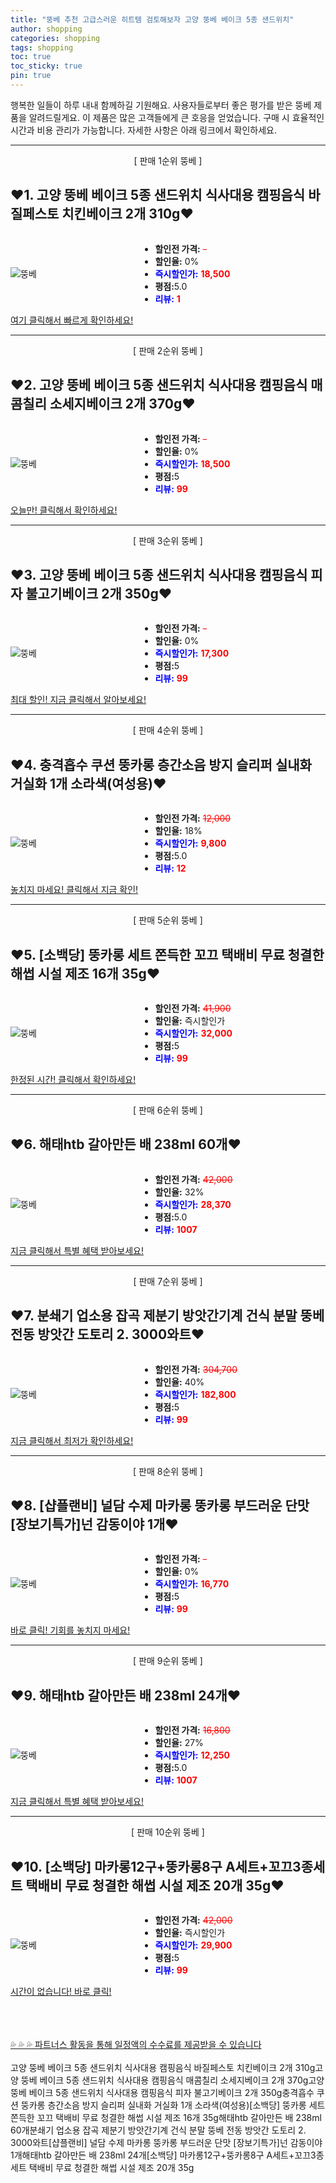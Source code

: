 ```yaml
---
title: "뚱베 추천 고급스러운 히트템 검토해보자 고양 뚱베 베이크 5종 샌드위치"
author: shopping
categories: shopping
tags: shopping
toc: true
toc_sticky: true
pin: true
---
```

행복한 일들이 하루 내내 함께하길 기원해요. 사용자들로부터 좋은 평가를 받은 뚱베 제품을 알려드릴게요. 이 제품은 많은 고객들에게 큰 호응을 얻었습니다. 구매 시 효율적인 시간과 비용 관리가 가능합니다. 자세한 사항은 아래 링크에서 확인하세요.

---
<p class="toplist" style="margin: 0 auto; display: block; width: fit-content;">[ 판매 1순위 뚱베 ]</p>

<h2><strong>❤️1. 고양 뚱베 베이크 5종 샌드위치 식사대용 캠핑음식 바질페스토 치킨베이크 2개 310g❤️</strong></h2>

<div style="display: flex; align-items: center;">
    <div style="flex: 0.4;">
        <img src="https://thumbnail10.coupangcdn.com/thumbnails/remote/230x230ex/image/vendor_inventory/e328/6bd2ade401c35844c6cd24bb2c0ce1043042dfac92ce62183ad26a5e710c.jpg" alt="뚱베" style="max-width: 100%;">
    </div>
    <div style="flex: 0.6; margin-left: 10px;">
        <ul>
            <li><strong>할인전 가격:</strong> <del style="color: red;">-</del></li>
            <li><strong>할인율:</strong> 0%</li>
            <li><span style='color:blue'><strong>즉시할인가:</strong></span> <span style='color:red'><strong>18,500</strong></span></li>
            <li><strong>평점:</strong>5.0</li>
            <li><span style='color:blue'><strong>리뷰:</strong></span> <span style='color:red'><strong>1</strong></span></li>
        </ul>
    </div>
</div>
<div class="center">
    <a href="https://selin100587.github.io?lptag=AF9450613&subid=githubio&pageKey=8202639641&traceid=V0-153&itemId=21426567214&vendorItemId=88482687056" class="myButton">
        여기 클릭해서 빠르게 확인하세요!
    </a>
</div>


---
<p class="toplist" style="margin: 0 auto; display: block; width: fit-content;">[ 판매 2순위 뚱베 ]</p>

<h2><strong>❤️2. 고양 뚱베 베이크 5종 샌드위치 식사대용 캠핑음식 매콤칠리 소세지베이크 2개 370g❤️</strong></h2>

<div style="display: flex; align-items: center;">
    <div style="flex: 0.4;">
        <img src="https://thumbnail9.coupangcdn.com/thumbnails/remote/230x230ex/image/vendor_inventory/9405/59b802d63069c1fd1a8caddecbdd7547ae2a65b0cdd56de7efa8d60fdcf7.jpg" alt="뚱베" style="max-width: 100%;">
    </div>
    <div style="flex: 0.6; margin-left: 10px;">
        <ul>
            <li><strong>할인전 가격:</strong> <del style="color: red;">-</del></li>
            <li><strong>할인율:</strong> 0%</li>
            <li><span style='color:blue'><strong>즉시할인가:</strong></span> <span style='color:red'><strong>18,500</strong></span></li>
            <li><strong>평점:</strong>5</li>
            <li><span style='color:blue'><strong>리뷰:</strong></span> <span style='color:red'><strong>99</strong></span></li>
        </ul>
    </div>
</div>
<div class="center">
    <a href="https://selin100587.github.io?lptag=AF9450613&subid=githubio&pageKey=8244687410&traceid=V0-153&itemId=21426567211&vendorItemId=88482687049" class="myButton">
        오늘만! 클릭해서 확인하세요!
    </a>
</div>


---
<p class="toplist" style="margin: 0 auto; display: block; width: fit-content;">[ 판매 3순위 뚱베 ]</p>

<h2><strong>❤️3. 고양 뚱베 베이크 5종 샌드위치 식사대용 캠핑음식 피자 불고기베이크 2개 350g❤️</strong></h2>

<div style="display: flex; align-items: center;">
    <div style="flex: 0.4;">
        <img src="https://thumbnail7.coupangcdn.com/thumbnails/remote/230x230ex/image/vendor_inventory/1c85/27c389e01cde75932068eef5968a2085bc2a11e405637a561788f1d83dbc.jpg" alt="뚱베" style="max-width: 100%;">
    </div>
    <div style="flex: 0.6; margin-left: 10px;">
        <ul>
            <li><strong>할인전 가격:</strong> <del style="color: red;">-</del></li>
            <li><strong>할인율:</strong> 0%</li>
            <li><span style='color:blue'><strong>즉시할인가:</strong></span> <span style='color:red'><strong>17,300</strong></span></li>
            <li><strong>평점:</strong>5</li>
            <li><span style='color:blue'><strong>리뷰:</strong></span> <span style='color:red'><strong>99</strong></span></li>
        </ul>
    </div>
</div>
<div class="center">
    <a href="https://selin100587.github.io?lptag=AF9450613&subid=githubio&pageKey=8244671009&traceid=V0-153&itemId=21426567208&vendorItemId=88482687042" class="myButton">
        최대 할인! 지금 클릭해서 알아보세요!
    </a>
</div>


---
<p class="toplist" style="margin: 0 auto; display: block; width: fit-content;">[ 판매 4순위 뚱베 ]</p>

<h2><strong>❤️4. 충격흡수 쿠션 뚱카롱 층간소음 방지 슬리퍼 실내화 거실화 1개 소라색(여성용)❤️</strong></h2>

<div style="display: flex; align-items: center;">
    <div style="flex: 0.4;">
        <img src="https://thumbnail9.coupangcdn.com/thumbnails/remote/230x230ex/image/vendor_inventory/535a/7a0e997c5a42ba86b77a65278c5a6550e1688fa6a8068b41addece596a61.jpg" alt="뚱베" style="max-width: 100%;">
    </div>
    <div style="flex: 0.6; margin-left: 10px;">
        <ul>
            <li><strong>할인전 가격:</strong> <del style="color: red;">12,000</del></li>
            <li><strong>할인율:</strong> 18%</li>
            <li><span style='color:blue'><strong>즉시할인가:</strong></span> <span style='color:red'><strong>9,800</strong></span></li>
            <li><strong>평점:</strong>5.0</li>
            <li><span style='color:blue'><strong>리뷰:</strong></span> <span style='color:red'><strong>12</strong></span></li>
        </ul>
    </div>
</div>
<div class="center">
    <a href="https://selin100587.github.io?lptag=AF9450613&subid=githubio&pageKey=8200299145&traceid=V0-153&itemId=23503837472&vendorItemId=90530256431" class="myButton">
        놓치지 마세요! 클릭해서 지금 확인!
    </a>
</div>


---
<p class="toplist" style="margin: 0 auto; display: block; width: fit-content;">[ 판매 5순위 뚱베 ]</p>

<h2><strong>❤️5. [소백당] 뚱카롱 세트 쫀득한 꼬끄 택배비 무료 청결한 해썹 시설 제조 16개 35g❤️</strong></h2>

<div style="display: flex; align-items: center;">
    <div style="flex: 0.4;">
        <img src="https://thumbnail10.coupangcdn.com/thumbnails/remote/230x230ex/image/vendor_inventory/9297/3c1ff2cfeca7a9cfd13ce9e9e1c43b4d2be80f67d6e0b1b3aa94a061665e.jpg" alt="뚱베" style="max-width: 100%;">
    </div>
    <div style="flex: 0.6; margin-left: 10px;">
        <ul>
            <li><strong>할인전 가격:</strong> <del style="color: red;">41,900</del></li>
            <li><strong>할인율:</strong> 즉시할인가</li>
            <li><span style='color:blue'><strong>즉시할인가:</strong></span> <span style='color:red'><strong>32,000</strong></span></li>
            <li><strong>평점:</strong>5</li>
            <li><span style='color:blue'><strong>리뷰:</strong></span> <span style='color:red'><strong>99</strong></span></li>
        </ul>
    </div>
</div>
<div class="center">
    <a href="https://selin100587.github.io?lptag=AF9450613&subid=githubio&pageKey=7773243578&traceid=V0-153&itemId=20991677847&vendorItemId=88056049916" class="myButton">
        한정된 시간! 클릭해서 확인하세요!
    </a>
</div>


---
<p class="toplist" style="margin: 0 auto; display: block; width: fit-content;">[ 판매 6순위 뚱베 ]</p>

<h2><strong>❤️6. 해태htb 갈아만든 배 238ml 60개❤️</strong></h2>

<div style="display: flex; align-items: center;">
    <div style="flex: 0.4;">
        <img src="https://thumbnail10.coupangcdn.com/thumbnails/remote/230x230ex/image/vendor_inventory/12f8/d697bdd352e96f370ccae5b00b13ae39cc6be267786827085aa7f616f4c4.jpg" alt="뚱베" style="max-width: 100%;">
    </div>
    <div style="flex: 0.6; margin-left: 10px;">
        <ul>
            <li><strong>할인전 가격:</strong> <del style="color: red;">42,000</del></li>
            <li><strong>할인율:</strong> 32%</li>
            <li><span style='color:blue'><strong>즉시할인가:</strong></span> <span style='color:red'><strong>28,370</strong></span></li>
            <li><strong>평점:</strong>5.0</li>
            <li><span style='color:blue'><strong>리뷰:</strong></span> <span style='color:red'><strong>1007</strong></span></li>
        </ul>
    </div>
</div>
<div class="center">
    <a href="https://selin100587.github.io?lptag=AF9450613&subid=githubio&pageKey=7038368484&traceid=V0-153&itemId=19565591711&vendorItemId=86673468887" class="myButton">
        지금 클릭해서 특별 혜택 받아보세요!
    </a>
</div>


---
<p class="toplist" style="margin: 0 auto; display: block; width: fit-content;">[ 판매 7순위 뚱베 ]</p>

<h2><strong>❤️7. 분쇄기 업소용 잡곡 제분기 방앗간기계 건식 분말 뚱베 전동 방앗간 도토리 2. 3000와트❤️</strong></h2>

<div style="display: flex; align-items: center;">
    <div style="flex: 0.4;">
        <img src="https://thumbnail8.coupangcdn.com/thumbnails/remote/230x230ex/image/vendor_inventory/4ce2/a550251d7651fdfb2b805319f15feef518d8d8a5d1099a1134ea070f36d2.jpg" alt="뚱베" style="max-width: 100%;">
    </div>
    <div style="flex: 0.6; margin-left: 10px;">
        <ul>
            <li><strong>할인전 가격:</strong> <del style="color: red;">304,700</del></li>
            <li><strong>할인율:</strong> 40%</li>
            <li><span style='color:blue'><strong>즉시할인가:</strong></span> <span style='color:red'><strong>182,800</strong></span></li>
            <li><strong>평점:</strong>5</li>
            <li><span style='color:blue'><strong>리뷰:</strong></span> <span style='color:red'><strong>99</strong></span></li>
        </ul>
    </div>
</div>
<div class="center">
    <a href="https://selin100587.github.io?lptag=AF9450613&subid=githubio&pageKey=8198532856&traceid=V0-153&itemId=23491385511&vendorItemId=90517842407" class="myButton">
        지금 클릭해서 최저가 확인하세요!
    </a>
</div>


---
<p class="toplist" style="margin: 0 auto; display: block; width: fit-content;">[ 판매 8순위 뚱베 ]</p>

<h2><strong>❤️8. [샵플랜비] 널담 수제 마카롱 뚱카롱 부드러운 단맛 [장보기특가]넌 감동이야 1개❤️</strong></h2>

<div style="display: flex; align-items: center;">
    <div style="flex: 0.4;">
        <img src="https://thumbnail6.coupangcdn.com/thumbnails/remote/230x230ex/image/vendor_inventory/5e00/ae0f1170626d48d0530c4356e0a190f082fd2c1c05ebde8495aa8eb4bc69.png" alt="뚱베" style="max-width: 100%;">
    </div>
    <div style="flex: 0.6; margin-left: 10px;">
        <ul>
            <li><strong>할인전 가격:</strong> <del style="color: red;">-</del></li>
            <li><strong>할인율:</strong> 0%</li>
            <li><span style='color:blue'><strong>즉시할인가:</strong></span> <span style='color:red'><strong>16,770</strong></span></li>
            <li><strong>평점:</strong>5</li>
            <li><span style='color:blue'><strong>리뷰:</strong></span> <span style='color:red'><strong>99</strong></span></li>
        </ul>
    </div>
</div>
<div class="center">
    <a href="https://selin100587.github.io?lptag=AF9450613&subid=githubio&pageKey=8245802696&traceid=V0-153&itemId=23212879761&vendorItemId=90245387677" class="myButton">
        바로 클릭! 기회를 놓치지 마세요!
    </a>
</div>


---
<p class="toplist" style="margin: 0 auto; display: block; width: fit-content;">[ 판매 9순위 뚱베 ]</p>

<h2><strong>❤️9. 해태htb 갈아만든 배 238ml 24개❤️</strong></h2>

<div style="display: flex; align-items: center;">
    <div style="flex: 0.4;">
        <img src="https://thumbnail10.coupangcdn.com/thumbnails/remote/230x230ex/image/retail/images/4393825156808555-1f358b19-3bae-4a01-b763-ffab7c9d4273.jpg" alt="뚱베" style="max-width: 100%;">
    </div>
    <div style="flex: 0.6; margin-left: 10px;">
        <ul>
            <li><strong>할인전 가격:</strong> <del style="color: red;">16,800</del></li>
            <li><strong>할인율:</strong> 27%</li>
            <li><span style='color:blue'><strong>즉시할인가:</strong></span> <span style='color:red'><strong>12,250</strong></span></li>
            <li><strong>평점:</strong>5.0</li>
            <li><span style='color:blue'><strong>리뷰:</strong></span> <span style='color:red'><strong>1007</strong></span></li>
        </ul>
    </div>
</div>
<div class="center">
    <a href="https://selin100587.github.io?lptag=AF9450613&subid=githubio&pageKey=7038368484&traceid=V0-153&itemId=19565590439&vendorItemId=86673467622" class="myButton">
        지금 클릭해서 특별 혜택 받아보세요!
    </a>
</div>


---
<p class="toplist" style="margin: 0 auto; display: block; width: fit-content;">[ 판매 10순위 뚱베 ]</p>

<h2><strong>❤️10. [소백당] 마카롱12구+뚱카롱8구 A세트+꼬끄3종세트 택배비 무료 청결한 해썹 시설 제조 20개 35g❤️</strong></h2>

<div style="display: flex; align-items: center;">
    <div style="flex: 0.4;">
        <img src="https://thumbnail9.coupangcdn.com/thumbnails/remote/230x230ex/image/vendor_inventory/c59d/ebe17be4cce795963b846b2a2e4e0f1cb67bdb45137d9363410f2bd29f8d.jpg" alt="뚱베" style="max-width: 100%;">
    </div>
    <div style="flex: 0.6; margin-left: 10px;">
        <ul>
            <li><strong>할인전 가격:</strong> <del style="color: red;">42,000</del></li>
            <li><strong>할인율:</strong> 즉시할인가</li>
            <li><span style='color:blue'><strong>즉시할인가:</strong></span> <span style='color:red'><strong>29,900</strong></span></li>
            <li><strong>평점:</strong>5</li>
            <li><span style='color:blue'><strong>리뷰:</strong></span> <span style='color:red'><strong>99</strong></span></li>
        </ul>
    </div>
</div>
<div class="center">
    <a href="https://selin100587.github.io?lptag=AF9450613&subid=githubio&pageKey=7831054555&traceid=V0-153&itemId=21298460941&vendorItemId=88358177020" class="myButton">
        시간이 없습니다! 바로 클릭!
    </a>
</div>

<br><br><br>[💦 💦 💦 파트너스 활동을 통해 일정액의 수수료를 제공받을 수 있습니다](https://link.coupang.com/a/bcpT2c)<br><br>고양 뚱베 베이크 5종 샌드위치 식사대용 캠핑음식 바질페스토 치킨베이크 2개 310g고양 뚱베 베이크 5종 샌드위치 식사대용 캠핑음식 매콤칠리 소세지베이크 2개 370g고양 뚱베 베이크 5종 샌드위치 식사대용 캠핑음식 피자 불고기베이크 2개 350g충격흡수 쿠션 뚱카롱 층간소음 방지 슬리퍼 실내화 거실화 1개 소라색(여성용)[소백당] 뚱카롱 세트 쫀득한 꼬끄 택배비 무료 청결한 해썹 시설 제조 16개 35g해태htb 갈아만든 배 238ml 60개분쇄기 업소용 잡곡 제분기 방앗간기계 건식 분말 뚱베 전동 방앗간 도토리 2. 3000와트[샵플랜비] 널담 수제 마카롱 뚱카롱 부드러운 단맛 [장보기특가]넌 감동이야 1개해태htb 갈아만든 배 238ml 24개[소백당] 마카롱12구+뚱카롱8구 A세트+꼬끄3종세트 택배비 무료 청결한 해썹 시설 제조 20개 35g